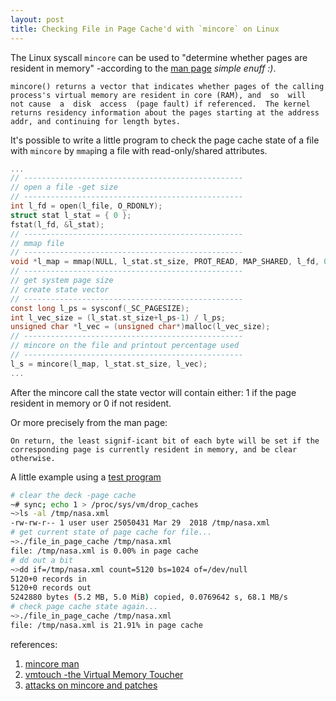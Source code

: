 ```yaml
---
layout: post
title: Checking File in Page Cache'd with `mincore` on Linux
---
```


The Linux syscall `mincore` can be used to "determine whether pages are resident in memory" -according to the [man page](http://man7.org/linux/man-pages/man2/mincore.2.html) _simple enuff :)_.

```
mincore() returns a vector that indicates whether pages of the calling process's virtual memory are resident in core (RAM), and  so  will  not cause  a  disk  access  (page fault) if referenced.  The kernel returns residency information about the pages starting at the address addr, and continuing for length bytes.
```

It's possible to write a little program to check the page cache state of a file with `mincore` by `mmap`ing a file with read-only/shared attributes.

```c
...
// -------------------------------------------------
// open a file -get size
// -------------------------------------------------
int l_fd = open(l_file, O_RDONLY);
struct stat l_stat = { 0 };
fstat(l_fd, &l_stat);
// -------------------------------------------------
// mmap file
// -------------------------------------------------
void *l_map = mmap(NULL, l_stat.st_size, PROT_READ, MAP_SHARED, l_fd, 0);
// -------------------------------------------------
// get system page size
// create state vector
// -------------------------------------------------
const long l_ps = sysconf(_SC_PAGESIZE);
int l_vec_size = (l_stat.st_size+l_ps-1) / l_ps;
unsigned char *l_vec = (unsigned char*)malloc(l_vec_size);
// -------------------------------------------------
// mincore on the file and printout percentage used
// -------------------------------------------------
l_s = mincore(l_map, l_stat.st_size, l_vec);
...
```

After the mincore call the state vector will contain either: 1 if the page resident in memory or 0 if not resident.

Or more precisely from the man page:
```
On return, the least signif‐icant bit of each byte will be set if the corresponding page is currently resident in memory, and be clear otherwise.
```

A little example using a [test program](https://github.com/tinselcity/experiments/tree/master/mincore)

```sh
# clear the deck -page cache
~# sync; echo 1 > /proc/sys/vm/drop_caches
~>ls -al /tmp/nasa.xml 
-rw-rw-r-- 1 user user 25050431 Mar 29  2018 /tmp/nasa.xml
# get current state of page cache for file...
~>./file_in_page_cache /tmp/nasa.xml 
file: /tmp/nasa.xml is 0.00% in page cache
# dd out a bit
~>dd if=/tmp/nasa.xml count=5120 bs=1024 of=/dev/null
5120+0 records in
5120+0 records out
5242880 bytes (5.2 MB, 5.0 MiB) copied, 0.0769642 s, 68.1 MB/s
# check page cache state again...
~>./file_in_page_cache /tmp/nasa.xml 
file: /tmp/nasa.xml is 21.91% in page cache
```

references:
1. [mincore man](http://man7.org/linux/man-pages/man2/mincore.2.html)
2. [vmtouch -the Virtual Memory Toucher](https://hoytech.com/vmtouch/)
3. [attacks on mincore and patches](https://lwn.net/Articles/776801/)



